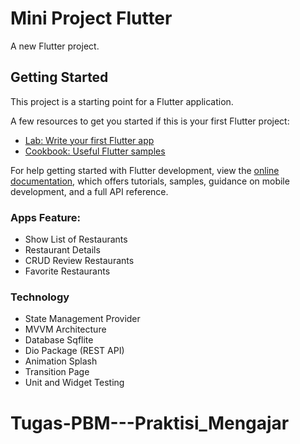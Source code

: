 # Mini Project Flutter

A new Flutter project.

## Getting Started

This project is a starting point for a Flutter application.

A few resources to get you started if this is your first Flutter project:

- [Lab: Write your first Flutter app](https://docs.flutter.dev/get-started/codelab)
- [Cookbook: Useful Flutter samples](https://docs.flutter.dev/cookbook)

For help getting started with Flutter development, view the
[online documentation](https://docs.flutter.dev/), which offers tutorials,
samples, guidance on mobile development, and a full API reference.

### Apps Feature:

- Show List of Restaurants
- Restaurant Details
- CRUD Review Restaurants
- Favorite Restaurants


### Technology

- State Management Provider
- MVVM Architecture
- Database Sqflite
- Dio Package (REST API)
- Animation Splash
- Transition Page
- Unit and Widget Testing
# Tugas-PBM---Praktisi_Mengajar
